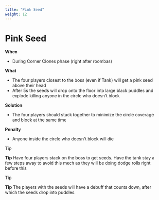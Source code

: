 ```yaml
---
title: "Pink Seed"
weight: 12
---
```


# Pink Seed

**When**
- During Corner Clones phase (right after roombas)

**What**
- The four players closest to the boss (even if Tank) will get a pink seed above their head
- After 5s the seeds will drop onto the floor into large black puddles and explode killing anyone in the circle who doesn't block

**Solution**
- The four players should stack together to minimize the circle coverage and block at the same time

**Penalty**
- Anyone inside the circle who doesn't block will die

> [!TIP]
> **Tip**
> Have four players stack on the boss to get seeds. Have the tank stay a few steps away to avoid this mech as they will be doing dodge rolls right before this

> [!TIP]
> **Tip**
> The players with the seeds will have a debuff that counts down, after which the seeds drop into puddles
